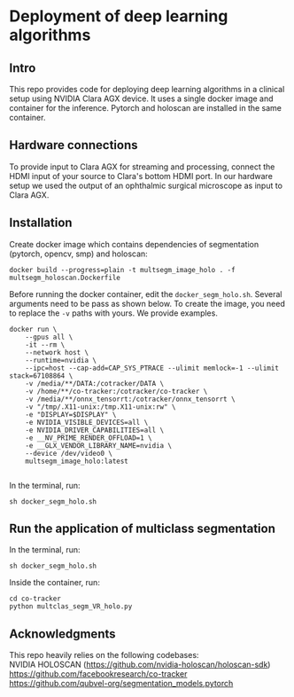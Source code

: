 # Deployment of deep learning algorithms

## Intro
This repo provides code for deploying deep learning algorithms in a clinical setup using NVIDIA Clara AGX device.
It uses a single docker image and container for the inference. Pytorch and holoscan  are installed in the same container.

## Hardware connections
To provide input to Clara AGX for streaming and processing, connect the HDMI input of your source to Clara's bottom HDMI port.
In our hardware setup we used the output of an ophthalmic surgical microscope 
as input to Clara AGX.


## Installation
Create docker image which contains dependencies of segmentation (pytorch, opencv, smp) and holoscan:

```docker build --progress=plain -t multsegm_image_holo . -f multsegm_holoscan.Dockerfile```

Before running the docker container, edit the ```docker_segm_holo.sh```. Several arguments need to be pass as shown below.
To create the image, you need to replace the ```-v``` paths with yours. We provide examples. 

``` 
docker run \
    --gpus all \
    -it --rm \
    --network host \
    --runtime=nvidia \
    --ipc=host --cap-add=CAP_SYS_PTRACE --ulimit memlock=-1 --ulimit stack=67108864 \
    -v /media/**/DATA:/cotracker/DATA \
    -v /home/**/co-tracker:/cotracker/co-tracker \
    -v /media/**/onnx_tensorrt:/cotracker/onnx_tensorrt \
    -v "/tmp/.X11-unix:/tmp.X11-unix:rw" \
    -e "DISPLAY=$DISPLAY" \
    -e NVIDIA_VISIBLE_DEVICES=all \
    -e NVIDIA_DRIVER_CAPABILITIES=all \
    -e __NV_PRIME_RENDER_OFFLOAD=1 \
    -e __GLX_VENDOR_LIBRARY_NAME=nvidia \
    --device /dev/video0 \
    multsegm_image_holo:latest
    
```

In the terminal, run: 
```
sh docker_segm_holo.sh
```



## Run the application of multiclass segmentation
In the terminal, run:
```
sh docker_segm_holo.sh
```

Inside the container, run:
```
cd co-tracker
python multclas_segm_VR_holo.py
```




## Acknowledgments
This repo heavily relies on the following codebases: \
NVIDIA HOLOSCAN (https://github.com/nvidia-holoscan/holoscan-sdk) \
https://github.com/facebookresearch/co-tracker \
https://github.com/qubvel-org/segmentation_models.pytorch